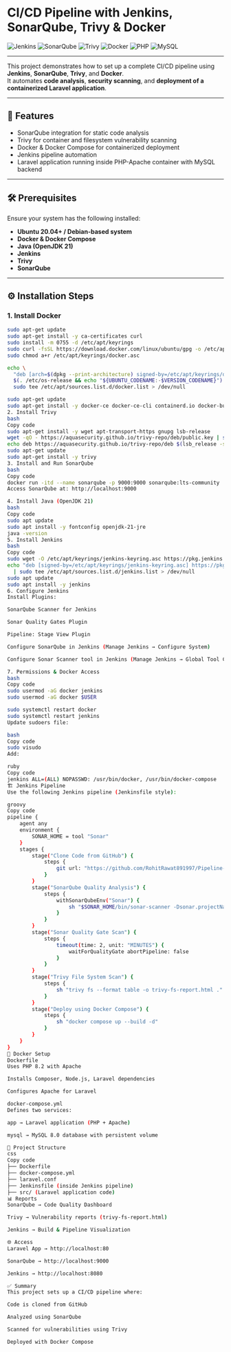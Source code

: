 # CI/CD Pipeline with Jenkins, SonarQube, Trivy & Docker

![Jenkins](https://img.shields.io/badge/Jenkins-Automation-red?logo=jenkins&logoColor=white)
![SonarQube](https://img.shields.io/badge/SonarQube-Code%20Quality-blue?logo=sonarqube&logoColor=white)
![Trivy](https://img.shields.io/badge/Trivy-Security%20Scanner-orange?logo=aqua&logoColor=white)
![Docker](https://img.shields.io/badge/Docker-Containerized-blue?logo=docker&logoColor=white)
![PHP](https://img.shields.io/badge/PHP-8.2-777bb4?logo=php&logoColor=white)
![MySQL](https://img.shields.io/badge/MySQL-8.0-4479A1?logo=mysql&logoColor=white)

---

This project demonstrates how to set up a complete CI/CD pipeline using **Jenkins**, **SonarQube**, **Trivy**, and **Docker**.  
It automates **code analysis**, **security scanning**, and **deployment of a containerized Laravel application**.

---

## 🚀 Features
- SonarQube integration for static code analysis
- Trivy for container and filesystem vulnerability scanning
- Docker & Docker Compose for containerized deployment
- Jenkins pipeline automation
- Laravel application running inside PHP-Apache container with MySQL backend

---

## 🛠️ Prerequisites
Ensure your system has the following installed:

- **Ubuntu 20.04+ / Debian-based system**
- **Docker & Docker Compose**
- **Java (OpenJDK 21)**
- **Jenkins**
- **Trivy**
- **SonarQube**

---

## ⚙️ Installation Steps

### 1. Install Docker
```bash
sudo apt-get update
sudo apt-get install -y ca-certificates curl
sudo install -m 0755 -d /etc/apt/keyrings
sudo curl -fsSL https://download.docker.com/linux/ubuntu/gpg -o /etc/apt/keyrings/docker.asc
sudo chmod a+r /etc/apt/keyrings/docker.asc

echo \
  "deb [arch=$(dpkg --print-architecture) signed-by=/etc/apt/keyrings/docker.asc] https://download.docker.com/linux/ubuntu \
  $(. /etc/os-release && echo "${UBUNTU_CODENAME:-$VERSION_CODENAME}") stable" | \
  sudo tee /etc/apt/sources.list.d/docker.list > /dev/null

sudo apt-get update
sudo apt-get install -y docker-ce docker-ce-cli containerd.io docker-buildx-plugin docker-compose-plugin
2. Install Trivy
bash
Copy code
sudo apt-get install -y wget apt-transport-https gnupg lsb-release
wget -qO - https://aquasecurity.github.io/trivy-repo/deb/public.key | sudo apt-key add -
echo deb https://aquasecurity.github.io/trivy-repo/deb $(lsb_release -sc) main | sudo tee /etc/apt/sources.list.d/trivy.list
sudo apt-get update
sudo apt-get install -y trivy
3. Install and Run SonarQube
bash
Copy code
docker run -itd --name sonarqube -p 9000:9000 sonarqube:lts-community
Access SonarQube at: http://localhost:9000

4. Install Java (OpenJDK 21)
bash
Copy code
sudo apt update
sudo apt install -y fontconfig openjdk-21-jre
java -version
5. Install Jenkins
bash
Copy code
sudo wget -O /etc/apt/keyrings/jenkins-keyring.asc https://pkg.jenkins.io/debian-stable/jenkins.io-2023.key
echo "deb [signed-by=/etc/apt/keyrings/jenkins-keyring.asc] https://pkg.jenkins.io/debian-stable binary/" \
  | sudo tee /etc/apt/sources.list.d/jenkins.list > /dev/null
sudo apt update
sudo apt install -y jenkins
6. Configure Jenkins
Install Plugins:

SonarQube Scanner for Jenkins

Sonar Quality Gates Plugin

Pipeline: Stage View Plugin

Configure SonarQube in Jenkins (Manage Jenkins → Configure System)

Configure Sonar Scanner tool in Jenkins (Manage Jenkins → Global Tool Configuration)

7. Permissions & Docker Access
bash
Copy code
sudo usermod -aG docker jenkins
sudo usermod -aG docker $USER

sudo systemctl restart docker
sudo systemctl restart jenkins
Update sudoers file:

bash
Copy code
sudo visudo
Add:

ruby
Copy code
jenkins ALL=(ALL) NOPASSWD: /usr/bin/docker, /usr/bin/docker-compose
🏗️ Jenkins Pipeline
Use the following Jenkins pipeline (Jenkinsfile style):

groovy
Copy code
pipeline {
    agent any
    environment {
        SONAR_HOME = tool "Sonar"
    }
    stages {
        stage("Clone Code from GitHub") {
            steps {
                git url: "https://github.com/RohitRawat891997/Pipeline-Jenkins-sonarqube-OWASP-TRIVY-build-dockerHub-Containerized.git", branch: "main"
            }
        }
        stage("SonarQube Quality Analysis") {
            steps {
                withSonarQubeEnv("Sonar") {
                    sh "$SONAR_HOME/bin/sonar-scanner -Dsonar.projectName=wanderlust -Dsonar.projectKey=wanderlust"
                }
            }
        }
        stage("Sonar Quality Gate Scan") {
            steps {
                timeout(time: 2, unit: "MINUTES") {
                    waitForQualityGate abortPipeline: false
                }
            }
        }
        stage("Trivy File System Scan") {
            steps {
                sh "trivy fs --format table -o trivy-fs-report.html ."
            }
        }
        stage("Deploy using Docker Compose") {
            steps {
                sh "docker compose up --build -d"
            }
        }
    }
}
🐳 Docker Setup
Dockerfile
Uses PHP 8.2 with Apache

Installs Composer, Node.js, Laravel dependencies

Configures Apache for Laravel

docker-compose.yml
Defines two services:

app → Laravel application (PHP + Apache)

mysql → MySQL 8.0 database with persistent volume

📂 Project Structure
css
Copy code
├── Dockerfile
├── docker-compose.yml
├── laravel.conf
├── Jenkinsfile (inside Jenkins pipeline)
├── src/ (Laravel application code)
📊 Reports
SonarQube → Code Quality Dashboard

Trivy → Vulnerability reports (trivy-fs-report.html)

Jenkins → Build & Pipeline Visualization

🌐 Access
Laravel App → http://localhost:80

SonarQube → http://localhost:9000

Jenkins → http://localhost:8080

✅ Summary
This project sets up a CI/CD pipeline where:

Code is cloned from GitHub

Analyzed using SonarQube

Scanned for vulnerabilities using Trivy

Deployed with Docker Compose
